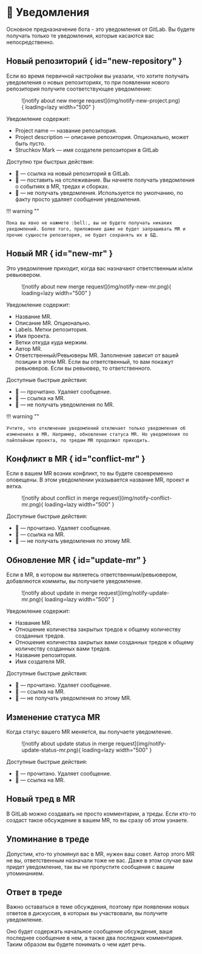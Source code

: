 # :bell: Уведомления
Основное предназначение бота - это уведомления от GitLab. Вы будете получать только те уведомления, которые касаются вас непосредственно.

## Новый репозиторий { id="new-repository" }
Если во время первичной настройки вы указали, что хотите получать уведомления о новых репозиториях, то при появлении нового репозитория получите соответствующее уведомление:
<figure markdown>
![notify about new merge request](img/notify-new-project.png){ loading=lazy width="500" }
</figure>

Уведомление содержит:

- Project name — название репозитория.
- Project description — описание репозитория. Опционально, может быть пусто.
- Struchkov Mark — имя создателя репозитория в GitLab

Доступно три быстрых действия:

- :link: — ссылка на новый репозиторий в GitLab.
- :bell: — поставить на отслеживание. Вы начнете получать уведомления о событиях в MR, тредах и сборках.
- :no_bell: — не получать уведомления. Используется по умолчанию, по факту просто удаляет сообщение уведомления.

!!! warning ""

    Пока вы явно не нажмете :bell:, вы не будете получать никаких уведомлений. Более того, приложение даже не будет запрашивать MR и прочие сущности репозитория, не будет сохранять их в БД.

## Новый MR { id="new-mr" }
Это уведомление приходит, когда вас назначают ответственным и/или ревьювером.

<figure markdown>
![notify about new merge request](img/notify-new-mr.png){ loading=lazy width="500" }
</figure>

Уведомление содержит:

- Название MR.
- Описание MR. Опционально.
- Labels. Метки репозитория.
- Имя проекта.
- Ветки откуда куда мержим.
- Автор MR.
- Ответственный/Ревьюверы MR. Заполнение зависит от вашей позиции в этом MR. Если вы ответственный, то вам покажут ревьюверов. Если вы ревьювер, то ответственного.

Доступные быстрые действия:

- :eyes: — прочитано. Удаляет сообщение.
- :link: — ссылка на MR.
- :no_bell: — не получать уведомления по MR.

!!! warning ""

    Учтите, что отключение уведомлений отключает только уведомления об изменениях в MR. Например, обновление статуса MR. Но уведомления по пайплайнам проекта, по тредам MR продолжат приходить.

## Конфликт в MR { id="conflict-mr" }
Если в вашем MR возник конфликт, то вы будете своевременно оповещены. В этом уведомлении указывается название MR, проект и ветка.

<figure markdown>
![notify about conflict in merge request](img/notify-conflict-mr.png){ loading=lazy width="500" }
</figure>

Доступные быстрые действия:

- :eyes: — прочитано. Удаляет сообщение.
- :link: — ссылка на MR.
- :no_bell: — не получать уведомления по этому MR.

## Обновление MR { id="update-mr" }
Если в MR, в котором вы являетесь ответственным/ревьювером, добавляются коммиты, вы получаете уведомление.

<figure markdown>
![notify about update in merge request](img/notify-update-mr.png){ loading=lazy width="500" }
</figure>

Уведомление содержит:

- Название MR.
- Отношение количества закрытых тредов к общему количеству созданных тредов.
- Отношение количества закрытых вами созданных тредов к общему количеству созданных вами тредов.
- Название репозитория.
- Имя создателя MR.

Доступные быстрые действия:

- :eyes: — прочитано. Удаляет сообщение.
- :link: — ссылка на MR.
- :no_bell: — не получать уведомления по этому MR.

## Изменение статуса MR
Когда статус вашего MR меняется, вы получаете уведомление.

<figure markdown>
![notify about update status in merge request](img/notify-update-status-mr.png){ loading=lazy width="500" }
</figure>

Доступные быстрые действия:

- :eyes: — прочитано. Удаляет сообщение.
- :link: — ссылка на MR.

## Новый тред в MR
В GitLab можно создавать не просто комментарии, а треды. Если кто-то создаст такое обсуждение в вашем MR, то вы сразу об этом узнаете.

## Упоминание в треде
Допустим, кто-то упомянул вас в MR, нужен ваш совет. Автор этого MR не вы, ответственным назначали тоже не вас. Даже в этом случае вам придет уведомление, так вы не пропустите сообщения с вашим упоминанием.

## Ответ в треде
Важно оставаться в теме обсуждения, поэтому при появлении новых ответов в дискуссия, в которых вы участвовали, вы получите уведомление.

Оно будет содержать начальное сообщение обсуждения, ваше последнее сообщение в нем, а также два последних комментария. Таким образом вы будете понимать о чем идет речь.